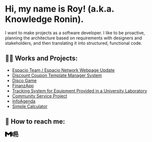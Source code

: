 <h1>Hi, my name is Roy! (a.k.a. Knowledge Ronin).</h1>
I want to make projects as a software developer. I like to be proactive, planning the architecture based on requirements with designers and stakeholders, and then translating it into structured, functional code.

<h2>👨‍💻 Works and Projects:</h2>

- [Espacio Team / Espacio Network Webpage Update](https://github.com/KnowledgeRonin/Espacio-Team-Espacio-Network-Webpage-Update)
- [Discount Coupon Template Manager System](https://github.com/KnowledgeRonin/Discount-Coupon-Template-Manager-System)
- [Disco Game](https://github.com/KnowledgeRonin/Disco-Game)
- [FinanzApp](https://github.com/KnowledgeRonin/FinanzApp)
- [Tracking System for Equipment Provided in a University Laboratory](https://github.com/KnowledgeRonin/Tracking-System-for-Equipment-Provided-in-a-University-Laboratory)
- [Community Service Project](https://github.com/KnowledgeRonin/Community-Service-Project)
- [InfoAgenda](https://github.com/KnowledgeRonin/InfoAgenda)
- [Simple Calculator](https://github.com/KnowledgeRonin/SimpleCalculator)
 
<h2>🤳 How to reach me:</h2>

<a href="mailto:royseduardor@gmail.com" style="margin-left: 10px;">
  <picture>
    <source media="(prefers-color-scheme: dark)" srcset="./assets/icons/gmail-dark.svg">
    <img alt="Gmail (email)" src="./assets/icons/gmail-light.svg" width="22" align="left">
  </picture>
</a>

<a href="mailto:royeduardo.s.r@hotmail.com" style="margin-left: 10px;">
  <picture>
    <source media="(prefers-color-scheme: dark)" srcset="./assets/icons/outlook-dark.svg">
    <img alt="Outlook (email)" src="./assets/icons/outlook-light.svg" width="22" align="left">
  </picture>
</a>


<!--
**joshmadakor1/joshmadakor1** is a ✨ _special_ ✨ repository because its `README.md` (this file) appears on your GitHub profile.

Here are some ideas to get you started:

- 🔭 I’m currently working on ...
- 🌱 I’m currently learning ...
- 👯 I’m looking to collaborate on ...
- 🤔 I’m looking for help with ...
- 💬 Ask me about ...
- 📫 How to reach me: ...
- 😄 Pronouns: ...
- ⚡ Fun fact: ...
-->
